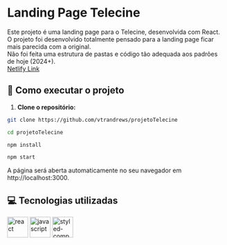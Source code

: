 # Landing Page Telecine

Este projeto é uma landing page para o Telecine, desenvolvida com React. <br>
O projeto foi desenvolvido totalmente pensado para a landing page ficar mais parecida com a original. <br>
Não foi feita uma estrutura de pastas e código tão adequada aos padrões de hoje (2024+). <br>
[Netlify Link](https://rad-haupia-2e0785.netlify.app)

## 🚀 Como executar o projeto

1. **Clone o repositório:**

```bash
git clone https://github.com/vtrandrews/projetoTelecine
```

```bash
cd projetoTelecine
```

```bash
npm install
```

```bash
npm start
```

A página será aberta automaticamente no seu navegador em http://localhost:3000.

## 💻 Tecnologias utilizadas

<div>
  <img src='https://cdn.iconscout.com/icon/free/png-256/react-1-282599.png' alt='react' width='48px' height='48px' />
  <img src='https://upload.wikimedia.org/wikipedia/commons/thumb/9/99/Unofficial_JavaScript_logo_2.svg/1024px-Unofficial_JavaScript_logo_2.svg.png' alt='javascript' width='48px' height='48px' />
  <img src='https://avatars.githubusercontent.com/u/20658825?s=200&v=4' alt='styled-components' width='48px' height='48px' />
</div>
